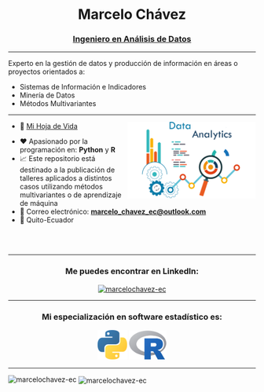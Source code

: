 <h1 align="center">Marcelo Chávez</h1>
<h3 align="center"><u>Ingeniero en Análisis de Datos</u></h3>

<hr>

<p class="justified-text">
  Experto en la gestión de datos y producción de información en áreas o proyectos orientados a:
</p>

<ul>
  <li>Sistemas de Información e Indicadores</li>
  <li>Minería de Datos</li>
  <li>Métodos Multivariantes</li>
</ul>

<hr>
 
<img align="right" alt="Data Analytics" width="52%" src="/documentos/banner.png">

- 🔭 <a href="documentos/CV - Marcelo Chávez.pdf" target="_blank">Mi Hoja de Vida</a>
<!--🌐 <a href="https://marcelochavez-ec.github.io/" target="_blank">Mi sitio web</a>-->
- ❤️ Apasionado por la programación en: **Python** y **R**
- 📈 Este repositorio está destinado a la publicación de talleres aplicados a distintos casos utilizando métodos multivariantes o de aprendizaje de máquina
- 📧 Correo electrónico: **marcelo_chavez_ec@outlook.com**
- 📍 Quito-Ecuador

<br>
<br>

<hr>
<h3 align="center">Me puedes encontrar en LinkedIn:</h3>
<p align="center">
<a href="https://www.linkedin.com/in/marcelochavezec/" target="_blank"><img align="center" src="https://raw.githubusercontent.com/rahuldkjain/github-profile-readme-generator/master/src/images/icons/Social/linked-in-alt.svg" alt="marcelochavez-ec" height="30" width="40" /></a>
</p>
<hr>

<h3 align="center">Mi especialización en software estadístico es:</h3>
<p align="center">
<a href="https://www.python.org/" target="_blank" rel="noreferrer"> <img src="/documentos/python_logo.png" alt="Python" width="12%" height="11%"/></a>
<a href="https://www.r-project.org/" target="_blank" rel="noreferrer"> <img src="/documentos/Rlogo.png" alt="R" width="15%" height="15%"/></a>
</p>

<hr>

<p>&nbsp;<img align="left" src="https://github-readme-stats-sigma-five.vercel.app/api/top-langs/?username=marcelochavez-ec&show_icons=true&locale=en" alt="marcelochavez-ec"><img align="center" src="https://github-readme-stats.vercel.app/api?username=marcelochavez-ec&show_icons=true&locale=en" alt="marcelochavez-ec"></p>
